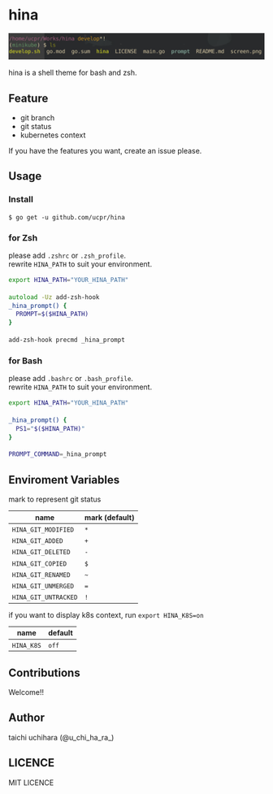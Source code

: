 # hina

![hina](./screen.png "hina")

hina is a shell theme for bash and zsh.

## Feature
- git branch
- git status
- kubernetes context

If you have the features you want, create an issue please.

## Usage

### Install
```
$ go get -u github.com/ucpr/hina
```

### for Zsh
please add `.zshrc` or `.zsh_profile`.  
rewrite `HINA_PATH` to suit your environment.
```zsh
export HINA_PATH="YOUR_HINA_PATH"

autoload -Uz add-zsh-hook
_hina_prompt() {
  PROMPT=$($HINA_PATH)
}

add-zsh-hook precmd _hina_prompt
```

### for Bash

please add `.bashrc` or `.bash_profile`.  
rewrite `HINA_PATH` to suit your environment.
```bash
export HINA_PATH="YOUR_HINA_PATH"

_hina_prompt() {
  PS1="$($HINA_PATH)"
}

PROMPT_COMMAND=_hina_prompt
```

## Enviroment Variables

mark to represent git status

| name                 | mark (default) |
|----------------------|----------------|
| `HINA_GIT_MODIFIED`  | `*`            |
| `HINA_GIT_ADDED`     | `+`            |
| `HINA_GIT_DELETED`   | `-`            |
| `HINA_GIT_COPIED`    | `$`            |
| `HINA_GIT_RENAMED`   | `~`            |
| `HINA_GIT_UNMERGED`  | `=`            |
| `HINA_GIT_UNTRACKED` | `!`            |

if you want to display k8s context, run `export HINA_K8S=on`

| name       | default   |
|------------|-----------|
| `HINA_K8S` | `off`     |

## Contributions
Welcome!!

## Author
taichi uchihara (@u\_chi\_ha\_ra\_)

## LICENCE
MIT LICENCE
